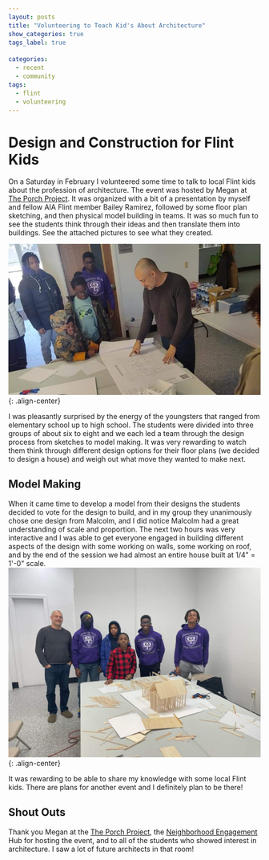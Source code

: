 ```yaml
---
layout: posts
title: "Volunteering to Teach Kid's About Architecture"
show_categories: true
tags_label: true

categories: 
  - recent
  - community
tags: 
  - flint
  - volunteering
---
```


# Design and Construction for Flint Kids
On a Saturday in February I volunteered some time to talk to local Flint kids about the profession of architecture. The event was hosted by Megan at [The Porch Project](https://theporchproject.org/). It was organized with a bit of a presentation by myself and fellow AIA Flint member Bailey Ramirez, followed by some floor plan sketching, and then physical model building in teams. It was so much fun to see the students think through their ideas and then translate them into buildings. See the attached pictures to see what they created. 

![image-center](/assets/images/kurt-showing-drawings.jpg){: .align-center}

I was pleasantly surprised by the energy of the youngsters that ranged from elementary school up to high school. The students were divided into three groups of about six to eight and we each led a team through the design process from sketches to model making. It was very rewarding to watch them think through different design options for their floor plans (we decided to design a house) and weigh out what move they wanted to make next. 
## Model Making
When it came time to develop a model from their designs the students decided to vote for the design to build, and in my group they unanimously chose one design from Malcolm, and I did notice Malcolm had a great understanding of scale and proportion. The next two hours was very interactive and I was able to get everyone engaged in building different aspects of the design with some working on walls, some working on roof, and by the end of the session we had almost an entire house built at 1/4" = 1'-0" scale. 
![image-center](/assets/images/kurt-with-flint-kids.jpg){: .align-center}

It was rewarding to be able to share my knowledge with some local Flint kids. There are plans for another event and I definitely plan to be there! 
## Shout Outs
Thank you Megan at the [The Porch Project](https://theporchproject.org/), the [Neighborhood Engagement](https://www.nehflint.org/) Hub for hosting the event, and to all of the students who showed interest in architecture. I saw a lot of future architects in that room! 